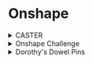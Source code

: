 # Onshape
<details>
<summary>CASTER</summary>
<details>
<summary>Part 1 - Base</summary>
This is a dropdown with text
  <p align="center">
  <img width="300" src="Onshape/Base.jpg">
</p>
</details>
  <details>
<summary>Part 2 - Mount</summary>
This is a dropdown with text!
</details>
  <details>
<summary>Part 3 - Fork</summary>
This is a dropdown with text!
</details>
  <details>
<summary>Part 4 - Tire</summary>
This is a dropdown with text!
</details>
  <details>
<summary>Part 5 - Wheel</summary>
This is a dropdown with text!
</details>
    <details>
<summary>Parts 6-9 Axle, Collar, Bearings</summary>
This is a dropdown with text!
</details>
    <details>
<summary>Sub-Assembly</summary>
This is a dropdown with text!
</details>
   <details>
<summary>Final Caster Assembly</summary>
This is a dropdown with text!
</details>
</details>
   <details>
<summary>Onshape Challenge</summary>
This is a dropdown with text!
</details>
   <details>
<summary>Dorothy's Dowel Pins</summary>
This is a dropdown with text!
</details>

